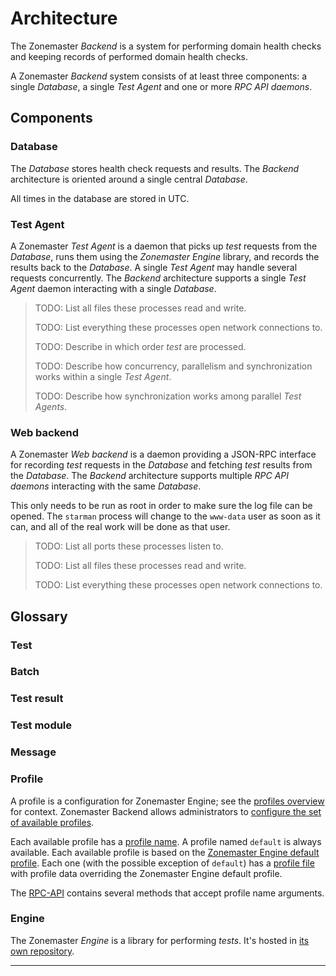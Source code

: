 # Architecture

The Zonemaster *Backend* is a system for performing domain health checks and
keeping records of performed domain health checks.

A Zonemaster *Backend* system consists of at least three components: a
single *Database*, a single *Test Agent* and one or more *RPC API daemons*.


## Components

### Database

The *Database* stores health check requests and results. The *Backend*
architecture is oriented around a single central *Database*.

All times in the database are stored in UTC.


### Test Agent

A Zonemaster *Test Agent* is a daemon that picks up *test* requests from the
*Database*, runs them using the *Zonemaster Engine* library, and records the results back
to the *Database*. A single *Test Agent* may handle several requests concurrently.
The *Backend* architecture supports a single *Test Agent* daemon interacting with a single *Database*.

>
> TODO: List all files these processes read and write.
>
> TODO: List everything these processes open network connections to.
>
> TODO: Describe in which order *test* are processed.
>
> TODO: Describe how concurrency, parallelism and synchronization works within a single *Test Agent*.
>
> TODO: Describe how synchronization works among parallel *Test Agents*.
>


### Web backend

A Zonemaster *Web backend* is a daemon providing a JSON-RPC interface for
recording *test* requests in the *Database* and fetching *test* results from the
*Database*. The *Backend* architecture supports multiple *RPC API daemons*
interacting with the same *Database*.

This only needs to be run as root in order to make sure the log file
can be opened. The `starman` process will change to the `www-data` user as
soon as it can, and all of the real work will be done as that user.

>
> TODO: List all ports these processes listen to.
>
> TODO: List all files these processes read and write.
>
> TODO: List everything these processes open network connections to.
>


## Glossary

### Test

### Batch

### Test result

### Test module

### Message

### Profile

A profile is a configuration for Zonemaster Engine; see the [profiles
overview] for context.
Zonemaster Backend allows administrators to [configure the set of
available profiles].

Each available profile has a [profile name].
A profile named `default` is always available.
Each available profile is based on the [Zonemaster Engine default profile].
Each one (with the possible exception of `default`) has a [profile file]
with profile data overriding the Zonemaster Engine default profile.

The [RPC-API] contains several methods that accept profile name arguments.


### Engine

The Zonemaster *Engine* is a library for performing *tests*. It's hosted in [its
own repository](https://github.com/zonemaster/zonemaster-engine/).

--------
[Configure the set of available profiles]: https://github.com/zonemaster/zonemaster/blob/develop/docs/public/configuration/backend.md#profiles-section
[Profile file]: https://metacpan.org/pod/Zonemaster::Engine::Config#PROFILE-DATA
[Profile name]: https://github.com/zonemaster/zonemaster/blob/master/docs/public/using/backend/rpcapi-reference.md#profile-name
[Profiles overview]: https://github.com/zonemaster/zonemaster/blob/master/docs/internal/design/Profiles.md
[RPC-API]: https://github.com/zonemaster/zonemaster/blob/master/docs/public/using/backend/rpcapi-reference.md
[Zonemaster Engine default profile]: https://metacpan.org/pod/Zonemaster::Engine::Config#DESCRIPTION
